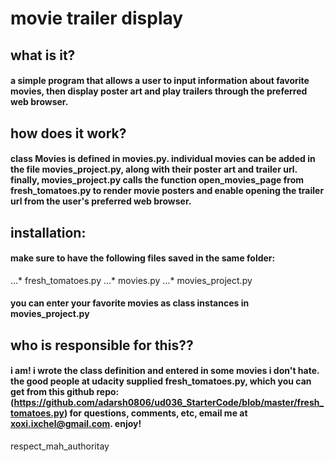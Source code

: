 # movie trailer display

## what is it?
#### a simple program that allows a user to input information about favorite movies, then display poster art and play trailers through the preferred web browser.

## how does it work?
#### class Movies is defined in movies.py. individual movies can be added in the file movies_project.py, along with their poster art and trailer url. finally, movies_project.py calls the function open_movies_page  from fresh_tomatoes.py to render movie posters and enable opening the trailer url from the user's preferred web browser. 
## installation:
#### make sure to have the following files saved in the same folder:
...* fresh_tomatoes.py
...* movies.py
...* movies_project.py
#### you can enter your favorite movies as class instances in movies_project.py

## who is responsible for this??
#### i am! i wrote the class definition and entered in some movies i don't hate. the good people at udacity supplied fresh_tomatoes.py, which you can get from this github repo: (https://github.com/adarsh0806/ud036_StarterCode/blob/master/fresh_tomatoes.py) for questions, comments, etc, email me at xoxi.ixchel@gmail.com. enjoy!
respect_mah_authoritay
